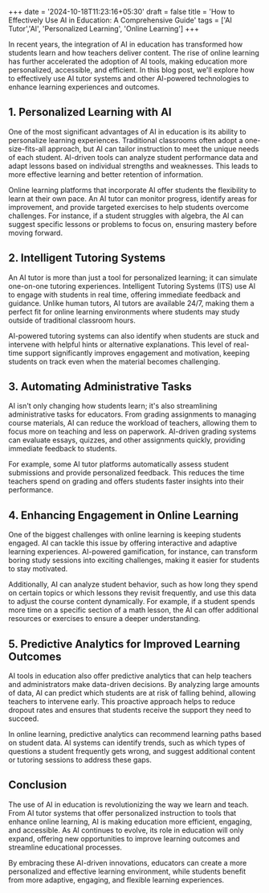 +++
date = '2024-10-18T11:23:16+05:30'
draft = false
title = 'How to Effectively Use AI in Education: A Comprehensive Guide'
tags = ['AI Tutor','AI', 'Personalized Learning', 'Online Learning']
+++

In recent years, the integration of AI in education has transformed how students learn and how teachers deliver content. The rise of online learning has further accelerated the adoption of AI tools, making education more personalized, accessible, and efficient. In this blog post, we'll explore how to effectively use AI tutor systems and other AI-powered technologies to enhance learning experiences and outcomes.

## 1. Personalized Learning with AI
One of the most significant advantages of AI in education is its ability to personalize learning experiences. Traditional classrooms often adopt a one-size-fits-all approach, but AI can tailor instruction to meet the unique needs of each student. AI-driven tools can analyze student performance data and adapt lessons based on individual strengths and weaknesses. This leads to more effective learning and better retention of information.

Online learning platforms that incorporate AI offer students the flexibility to learn at their own pace. An AI tutor can monitor progress, identify areas for improvement, and provide targeted exercises to help students overcome challenges. For instance, if a student struggles with algebra, the AI can suggest specific lessons or problems to focus on, ensuring mastery before moving forward.

## 2. Intelligent Tutoring Systems
An AI tutor is more than just a tool for personalized learning; it can simulate one-on-one tutoring experiences. Intelligent Tutoring Systems (ITS) use AI to engage with students in real time, offering immediate feedback and guidance. Unlike human tutors, AI tutors are available 24/7, making them a perfect fit for online learning environments where students may study outside of traditional classroom hours.

AI-powered tutoring systems can also identify when students are stuck and intervene with helpful hints or alternative explanations. This level of real-time support significantly improves engagement and motivation, keeping students on track even when the material becomes challenging.

## 3. Automating Administrative Tasks
AI isn't only changing how students learn; it's also streamlining administrative tasks for educators. From grading assignments to managing course materials, AI can reduce the workload of teachers, allowing them to focus more on teaching and less on paperwork. AI-driven grading systems can evaluate essays, quizzes, and other assignments quickly, providing immediate feedback to students.

For example, some AI tutor platforms automatically assess student submissions and provide personalized feedback. This reduces the time teachers spend on grading and offers students faster insights into their performance.

## 4. Enhancing Engagement in Online Learning
One of the biggest challenges with online learning is keeping students engaged. AI can tackle this issue by offering interactive and adaptive learning experiences. AI-powered gamification, for instance, can transform boring study sessions into exciting challenges, making it easier for students to stay motivated.

Additionally, AI can analyze student behavior, such as how long they spend on certain topics or which lessons they revisit frequently, and use this data to adjust the course content dynamically. For example, if a student spends more time on a specific section of a math lesson, the AI can offer additional resources or exercises to ensure a deeper understanding.

## 5. Predictive Analytics for Improved Learning Outcomes
AI tools in education also offer predictive analytics that can help teachers and administrators make data-driven decisions. By analyzing large amounts of data, AI can predict which students are at risk of falling behind, allowing teachers to intervene early. This proactive approach helps to reduce dropout rates and ensures that students receive the support they need to succeed.

In online learning, predictive analytics can recommend learning paths based on student data. AI systems can identify trends, such as which types of questions a student frequently gets wrong, and suggest additional content or tutoring sessions to address these gaps.

## Conclusion
The use of AI in education is revolutionizing the way we learn and teach. From AI tutor systems that offer personalized instruction to tools that enhance online learning, AI is making education more efficient, engaging, and accessible. As AI continues to evolve, its role in education will only expand, offering new opportunities to improve learning outcomes and streamline educational processes.

By embracing these AI-driven innovations, educators can create a more personalized and effective learning environment, while students benefit from more adaptive, engaging, and flexible learning experiences.
